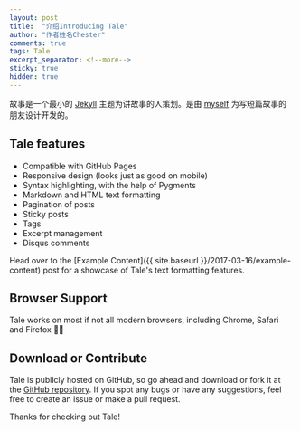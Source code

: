 ```yaml
---
layout: post
title:  "介绍Introducing Tale"
author: "作者姓名Chester"
comments: true
tags: Tale
excerpt_separator: <!--more-->
sticky: true
hidden: true
---
```


故事是一个最小的 [Jekyll](https://jekyllrb.com/) 主题为讲故事的人策划。是由 [myself](https://github.com/chesterhow/) 为写短篇故事的朋友设计开发的。<!--more-->

## Tale features
- Compatible with GitHub Pages
- Responsive design (looks just as good on mobile)
- Syntax highlighting, with the help of Pygments
- Markdown and HTML text formatting
- Pagination of posts
- Sticky posts
- Tags
- Excerpt management
- Disqus comments

Head over to the [Example Content]({{ site.baseurl }}/2017-03-16/example-content) post for a showcase of Tale's text formatting features.

## Browser Support
Tale works on most if not all modern browsers, including Chrome, Safari and Firefox 👍🏼

## Download or Contribute
Tale is publicly hosted on GitHub, so go ahead and download or fork it at the [GitHub repository](https://github.com/chesterhow/tale). If you spot any bugs or have any suggestions, feel free to create an issue or make a pull request.

Thanks for checking out Tale!
